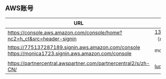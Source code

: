 ## AWS账号
| URL                                                                                                      | 用户名                        | 密码        |
| -------------------------------------------------------------------------------------------------------- | ----------------------------- | ----------- |
| https://console.aws.amazon.com/console/home?nc2=h_ct&src=header-signin                                   | 13913190629@163.com  （root） | Monica@1723 |
| https://775137287189.signin.aws.amazon.com/console <br> https://monica1723.signin.aws.amazon.com/console | monica                        | monica#1723 |
|                                                                                                          |                               |
| https://partnercentral.awspartner.com/partnercentral2/s/zh-CN/                                           | luqingjuan@anyconnect.tech    | Monica@1723 |~~~~